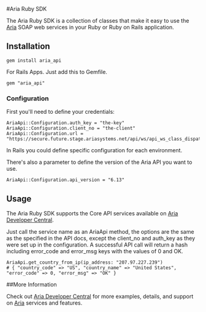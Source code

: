 #Aria Ruby SDK

The Aria Ruby SDK is a collection of classes that make it easy to use the [Aria](http://www.ariasystems.com/) SOAP web services in your Ruby or Ruby on Rails application.

## Installation

    gem install aria_api

For Rails Apps. Just add this to Gemfile.

    gem "aria_api"

### Configuration

First you'll need to define your credentials:

    AriaApi::Configuration.auth_key = "the-key"
    AriaApi::Configuration.client_no = "the-client"
    AriaApi::Configuration.url = "https://secure.future.stage.ariasystems.net/api/ws/api_ws_class_dispatcher.php"

In Rails you could define specific configuration for each environment.

There's also a parameter to define the version of the Aria API you want to use.

    AriaApi::Configuration.api_version = "6.13"

## Usage

The Aria Ruby SDK supports the Core API services available on [Aria Developer Central](http://developer.ariasystems.net).

Just call the service name as an AriaApi method, the options are the same as the specified in the API docs, except the client_no and auth_key as they were set up in the configuration. 
A successful API call will return a hash including error_code and error_msg keys with the values of 0 and OK.

    AriaApi.get_country_from_ip(ip_address: "207.97.227.239")
    # { "country_code" => "US", "country_name" => "United States", "error_code" => 0, "error_msg" => "OK" }

##More Information

Check out [Aria Developer Central](http://developer.ariasystems.net) for more examples, details, and support on [Aria](http://www.ariasystems.com/) services and features.
